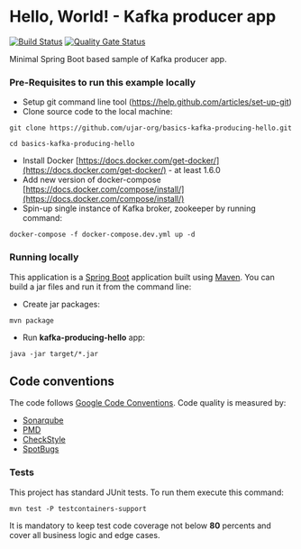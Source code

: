 # Hello, World! - Kafka producer app

[![Build Status](https://drone.c2a2.com/api/badges/ujar-org/basics-kafka-producing-hello/status.svg?ref=refs/heads/main)](https://drone.c2a2.com/ujar-org/basics-kafka-producing-hello)
[![Quality Gate Status](https://sonarqube.c2a2.com/api/project_badges/measure?project=ujar-org%3Abasics-kafka-producing-hello&metric=alert_status&token=506aba5404fe35cf8cce0db314883b5cbc9778ca)](https://sonarqube.c2a2.com/dashboard?id=ujar-org%3Abasics-kafka-producing-hello)


Minimal Spring Boot based sample of Kafka producer app.

### Pre-Requisites to run this example locally

- Setup git command line tool (https://help.github.com/articles/set-up-git)
- Clone source code to the local machine:

```
git clone https://github.com/ujar-org/basics-kafka-producing-hello.git

cd basics-kafka-producing-hello
```

- Install Docker [https://docs.docker.com/get-docker/](https://docs.docker.com/get-docker/) - at least 1.6.0
- Add new version of docker-compose [https://docs.docker.com/compose/install/](https://docs.docker.com/compose/install/)
- Spin-up single instance of Kafka broker, zookeeper by running command:

```
docker-compose -f docker-compose.dev.yml up -d
```

### Running locally

This application is a [Spring Boot](https://spring.io/guides/gs/spring-boot) application built
using [Maven](https://spring.io/guides/gs/maven/). You can build a jar files and run it from the command line:

- Create jar packages:

```
mvn package
```

- Run **kafka-producing-hello** app:

```
java -jar target/*.jar
```

## Code conventions

The code follows [Google Code Conventions](https://google.github.io/styleguide/javaguide.html). Code
quality is measured by:

- [Sonarqube](https://sonarqube.c2a2.com/dashboard?id=ujar-org%3Abasics-kafka-producing-hello)
- [PMD](https://pmd.github.io/)
- [CheckStyle](https://checkstyle.sourceforge.io/)
- [SpotBugs](https://spotbugs.github.io/)

### Tests

This project has standard JUnit tests. To run them execute this command:

```
mvn test -P testcontainers-support
```

It is mandatory to keep test code coverage not below **80** percents and cover all business logic and edge cases.
